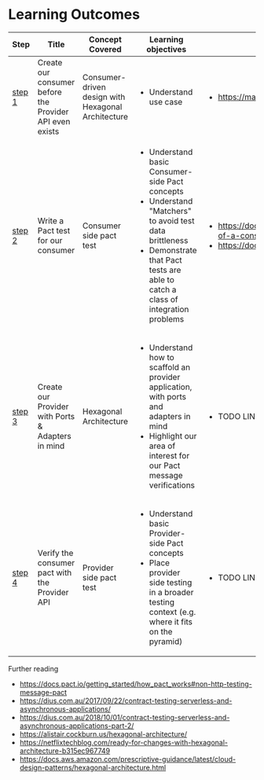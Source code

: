 # Learning Outcomes


| Step                                                                 | Title                                                   | Concept Covered                          | Learning objectives                                                                                                                                                                                              | Further Reading                                                                                                                                           |
|----------------------------------------------------------------------|---------------------------------------------------------|------------------------------------------|------------------------------------------------------------------------------------------------------------------------------------------------------------------------------------------------------------------|-----------------------------------------------------------------------------------------------------------------------------------------------------------|
| [step 1](https://github.com/YOU54F/pact-workshop-message?tab=readme-ov-file#step-1---create-consumer-subscriber)  | Create our consumer before the Provider API even exists | Consumer-driven design with Hexagonal Architecture                  | <ul><li>Understand use case</li></ul>                                                                                                                                                                             | <ul><li>https://martinfowler.com/articles/consumerDrivenContracts.html</li></ul>|                                                                         |
| [step 2](https://github.com/YOU54F/pact-workshop-message?tab=readme-ov-file#step-2---create-consumer-pact-test)     | Write a Pact test for our consumer                      | Consumer side pact test                  | <ul><li>Understand basic Consumer-side Pact concepts</li><li>Understand "Matchers" to avoid test data brittleness</li><li>Demonstrate that Pact tests are able to catch a class of integration problems</li></ul> | <ul><li>https://docs.pact.io/5-minute-getting-started-guide#scope-of-a-consumer-pact-test</li><li>https://docs.pact.io/best_practices/consumer</li></ul>| |
| [step 3](https://github.com/YOU54F/pact-workshop-message?tab=readme-ov-file#step-3---create-provider-publisher)  | Create our Provider with Ports & Adapters in mind          | Hexagonal Architecture                  | <ul><li>Understand how to scaffold an provider application, with ports and adapters in mind</li><li>Highlight our area of interest for our Pact message verifications</li></ul>                                               | <ul><li>TODO LINK</li></ul>                                                       |
| [step 4](https://github.com/YOU54F/pact-workshop-message?tab=readme-ov-file#step-4---create-provider-pact-test)   | Verify the consumer pact with the Provider API          | Provider side pact test                  | <ul><li>Understand basic Provider-side Pact concepts</li><li>Place provider side testing in a broader testing context (e.g. where it fits on the pyramid)</li></ul>                                               | <ul><li>TODO LINK</li></ul>                                                       |


Further reading

- https://docs.pact.io/getting_started/how_pact_works#non-http-testing-message-pact
- https://dius.com.au/2017/09/22/contract-testing-serverless-and-asynchronous-applications/
- https://dius.com.au/2018/10/01/contract-testing-serverless-and-asynchronous-applications-part-2/
- https://alistair.cockburn.us/hexagonal-architecture/
- https://netflixtechblog.com/ready-for-changes-with-hexagonal-architecture-b315ec967749
- https://docs.aws.amazon.com/prescriptive-guidance/latest/cloud-design-patterns/hexagonal-architecture.html